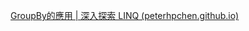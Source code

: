 [GroupBy的應用 | 深入探索 LINQ (peterhpchen.github.io)](https://peterhpchen.github.io/DigDeeperLINQ/18_HowToUseGroupBy.html#%E6%96%B9%E6%B3%95%E5%AE%9A%E7%BE%A9)
